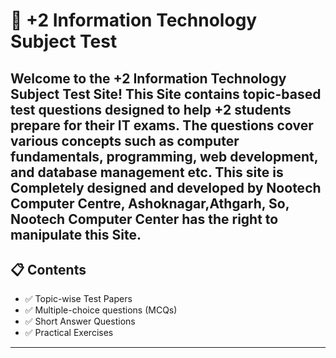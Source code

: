 # 📘 +2 Information Technology Subject Test

Welcome to the **+2 Information Technology Subject Test** Site! This Site contains topic-based test questions designed to help +2 students prepare for their IT exams. The questions cover various concepts such as computer fundamentals, programming, web development, and database management etc. This site is Completely  designed and developed by Nootech Computer Centre, Ashoknagar,Athgarh, So, Nootech Computer Center has the right to manipulate this Site. 
---
## 📋 **Contents**

- ✅ Topic-wise Test Papers  
- ✅ Multiple-choice questions (MCQs)  
- ✅ Short Answer Questions  
- ✅ Practical Exercises  

---

